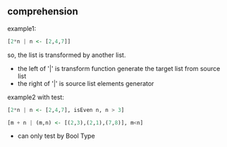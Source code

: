 ## comprehension
example1:
```haskell
[2*n | n <- [2,4,7]]
```
so, the list is transformed by another list.

- the left of '|' is transform function generate the target list from source list
- the right of '|' is source list elements generator

example2 with test:
```haskell
[2*n | n <- [2,4,7], isEven n, n > 3]

[m + n | (m,n) <- [(2,3),(2,1),(7,8)], m<n]
```
- can only test by Bool Type
